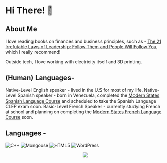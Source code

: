 # Hi There! 👋

## About Me

  I love reading books on finances and business principles, such as - [The 21 Irrefutable Laws of Leadership: Follow Them and People Will Follow You](https://www.amazon.com/gp/product/1400236169/ref=ppx_yo_dt_b_search_asin_title?ie=UTF8&psc=1), which I really recommend! 

  Outside tech, I love working with electricity itself and 3D printing. 

## (Human) Languages- 

  Native-Level English speaker - lived in the U.S for most of my life.
  Native-Level Spanish speaker - born in Venezuela, completed the [Modern States Spanish Language Course](https://learn.modernstates.org/d2l/awards/assertions/8967/view) and scheduled to take the Spanish Language CLEP exam soon.
  Basic-Level French Speaker - currently studying French at school and planning on completing the [Modern States French Language Course](https://learn.modernstates.org/d2l/le/discovery/view/course/6720) soon.

## Languages - 

   ![C++](https://img.shields.io/badge/c++-%2300599C.svg?style=for-the-badge&logo=c%2B%2B&logoColor=white)
   ![Mongoose](https://img.shields.io/badge/-Mongoose-F04D35?logo=mongoosedotws&logoColor=white&style=for-the-badge)
   ![HTML5](https://img.shields.io/badge/html5-%23E34F26.svg?style=for-the-badge&logo=html5&logoColor=white)
   ![WordPress](https://img.shields.io/badge/WordPress-%23117AC9.svg?style=for-the-badge&logo=WordPress&logoColor=white)



<div align="center">
  <picture>
    <source
      srcset="https://github-readme-stats.vercel.app/api?username=edwrdq&show_icons=true&theme=github_dark"
      media="(prefers-color-scheme: dark)"
    />
    <source
      srcset="https://github-readme-stats.vercel.app/api?username=edwrdq&show_icons=true&theme=graywhite"
      media="(prefers-color-scheme: light), (prefers-color-scheme: no-preference)"
    />
    <img src="https://github-readme-stats.vercel.app/api?username=anuraghazra&show_icons=true" />
  </picture>
</div>

